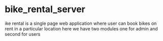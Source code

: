 # bike_rental_server
ike rental is a single page web application where user can book bikes on rent in a particular location here we have two modules one for admin and second for users
